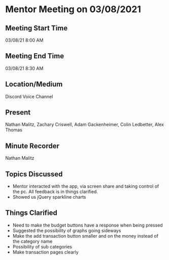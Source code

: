 # Mentor Meeting on 03/08/2021
## Meeting Start Time
03/08/21 8:00 AM
## Meeting End Time
03/08/21 8:30 AM
## Location/Medium
Discord Voice Channel
## Present
Nathan Malitz, Zachary Criswell, Adam Gackenheimer, Colin Ledbetter, Alex Thomas
## Minute Recorder
Nathan Malitz
## Topics Discussed
- Mentor interacted with the app, via screen share and taking control of the pc. All feedback is in things clarified.
- Showed us jQuery sparkline charts
## Things Clarified
- Need to make the budget buttons have a response when being pressed
- Suggested the possibility of graphs going sideways
- Make the add transaction button smaller and on the money instead of the category name
- Possibility of sub categories
- Make transaction pages clearly
